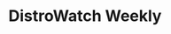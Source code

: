 ---
title: "DistroWatch Weekly"
publishDate: '2020-12-21'
description: "What to do in the wake of Red Hat phasing out CentOS"
postUrl: "https://distrowatch.com/weekly.php?issue=20201221"
---